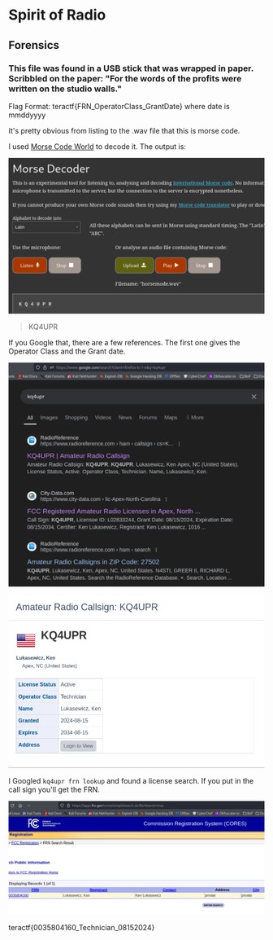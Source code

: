 # Spirit of Radio

##  Forensics

###  This file was found in a USB stick that was wrapped in paper.  Scribbled on the paper:  "For the words of the profits were written on the studio walls."  
Flag Format: teractf{FRN_OperatorClass_GrantDate}  where date is mmddyyyy

It's pretty obvious from listing to the .wav file that this is morse code.


I used [Morse Code World](https://morsecode.world/) to decode it.  The output is:

![morse code world](./morse.png)

> KQ4UPR

If you Google that, there are a few references.  The first one gives the Operator Class and the Grant date.

![google](./google.png)

![radio_ref](./radio_ref.png)

I Googled `kq4upr frn lookup` and found a license search.  If you put in the call sign you'll get the FRN.

![frn lookup](./frn_lookup.png)


teractf{0035804160_Technician_08152024}
